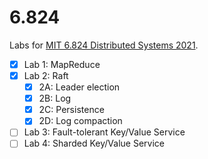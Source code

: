 # 6.824
Labs for [MIT 6.824 Distributed Systems 2021](http://nil.csail.mit.edu/6.824/2021/).

- [X] Lab 1: MapReduce
- [X] Lab 2: Raft
    - [X] 2A: Leader election
    - [X] 2B: Log
    - [X] 2C: Persistence
    - [X] 2D: Log compaction
- [ ] Lab 3: Fault-tolerant Key/Value Service
- [ ] Lab 4: Sharded Key/Value Service
